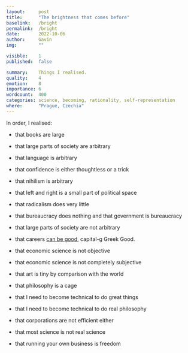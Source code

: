 ```yaml
---
layout:     post
title:      "The brightness that comes before"
baselink:   /bright
permalink:  /bright
date:       2022-10-06
author:     Gavin   
img:        ""

visible:    1
published:  false

summary:    Things I realised.
quality:    4
emotion:    8
importance: 6
wordcount:  400
categories: science, becoming, rationality, self-representation 
where:      "Prague, Czechia"
---
```


In order, I realised:

<!-- - that parents are people -->
- that books are large
- that large parts of society are arbitrary
- that language is arbitrary
- that confidence is either thoughtless or a trick
- that nihilism is arbitrary

- that left and right is a small part of political space 
- that radicalism does very little
- that bureaucracy does nothing and that government is bureaucracy
- that large parts of society are not arbitrary
- that careers [can be good](https://www.degruyter.com/document/doi/10.1515/jcc-2012-1870/html), capital-g Greek Good.
- that economic science is not objective
- that economic science is not completely subjective

- that art is tiny by comparison with the world
- that philosophy is a cage
- that I need to become technical to do great things
- that I need to become technical to do real philosophy
- that corporations are not efficient either
- that most science is not real science
<!-- - that I have arrived (thanks Tyler) -->
- that running your own business is freedom

